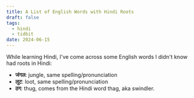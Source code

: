```yaml
---
title: A List of English Words with Hindi Roots
draft: false
tags:
  - hindi
  - tidbit
date: 2024-06-15
---
```

 While learning Hindi, I've come across some English words I didn't know had roots in Hindi:
 - **जंगल**: jungle, same spelling/pronunciation
 - **लूट**: loot, same spelling/pronunciation
 - **ठग**: thug, comes from the Hindi word thag, aka swindler.